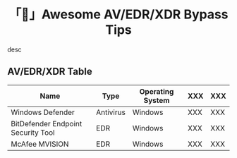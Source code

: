 <h1 align="center">「👾」Awesome AV/EDR/XDR Bypass Tips</h1>

desc

## AV/EDR/XDR Table

| Name | Type | Operating System | XXX | XXX |
| ----------- | ----------- | ----------- | ----------- | ----------- |
| Windows Defender | Antivirus | Windows | XXX | XXX |
| BitDefender Endpoint Security Tool | EDR | Windows | XXX | XXX |
| McAfee MVISION | EDR | Windows | XXX | XXX |
